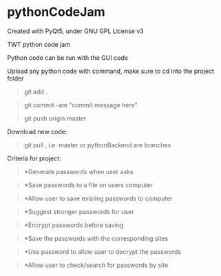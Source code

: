 # pythonCodeJam
Created with PyQt5, under GNU GPL License v3

TWT python code jam

Python code can be run with the GUI code

Upload any python code with command, make sure to cd into the project folder

>git add .

>git commit -am "commit message here"

>git push origin master

Download new code:
>git pull <branch>, i.e. master or pythonBackend are branches

Criteria for project:
>*Generate passwords when user asks

>*Save passwords to a file on users computer

>*Allow user to save existing passwords to computer

>*Suggest stronger passwords for user

>*Encrypt passwords before saving

>*Save the passwords with the corresponding sites

>*Use password to allow user to decrypt the passwords

>*Allow user to check/search for passwords by site
